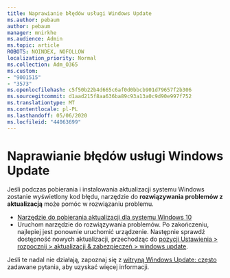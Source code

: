 ```yaml
---
title: Naprawianie błędów usługi Windows Update
ms.author: pebaum
author: pebaum
manager: mnirkhe
ms.audience: Admin
ms.topic: article
ROBOTS: NOINDEX, NOFOLLOW
localization_priority: Normal
ms.collection: Adm_O365
ms.custom:
- "9001515"
- "3573"
ms.openlocfilehash: c5f50b22b4d665c6af0d0bbcb901d79657f2b306
ms.sourcegitcommit: d1aad215f8aa636ba89c93a13a0c9d90e997f752
ms.translationtype: MT
ms.contentlocale: pl-PL
ms.lasthandoff: 05/06/2020
ms.locfileid: "44063699"
---
```

# <a name="fix-windows-update-errors"></a>Naprawianie błędów usługi Windows Update

Jeśli podczas pobierania i instalowania aktualizacji systemu Windows zostanie wyświetlony kod błędu, narzędzie do **rozwiązywania problemów z aktualizacją** może pomóc w rozwiązaniu problemu.

- [Narzędzie do pobierania aktualizacji dla systemu Windows 10](https://support.microsoft.com/help/4027322/windows-update-troubleshooter)
- Uruchom narzędzie do rozwiązywania problemów. Po zakończeniu, najlepiej jest ponownie uruchomić urządzenie. Następnie sprawdź dostępność nowych aktualizacji, przechodząc do [pozycji Ustawienia > rozpocznij > aktualizacji & zabezpieczeń > windows update](ms-settings:windowsupdate).

Jeśli te nadal nie działają, zapoznaj się z [witryną Windows Update: często](https://support.microsoft.com/help/12373/windows-update-faq) zadawane pytania, aby uzyskać więcej informacji.

